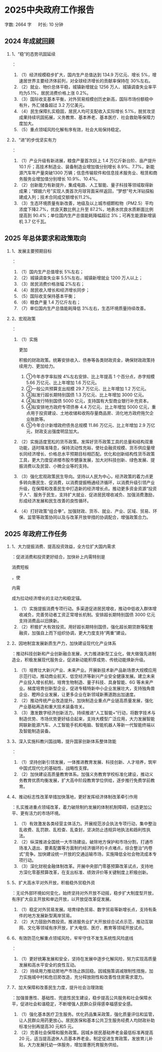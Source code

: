 # 2025中央政府工作报告[](https://sakib.local/政治理论/时政篇/2025中央政府工作报告.html#_2025中央政府工作报告)

 字数: 2664 字   时长: 10 分钟

## 2024 年成就回顾[](https://sakib.local/政治理论/时政篇/2025中央政府工作报告.html#_2024-年成就回顾)

1. 1、“稳”的态势巩固延续

   ：

   1. （1）经济规模稳步扩大，国内生产总值达到 134.9 万亿元、增长 5%，增速居世界主要经济体前列，对全球经济增长的贡献率保持在 30%左右。
   2. （2）就业、物价总体平稳，城镇新增就业 1256 万人、城镇调查失业率平均为5.1%，居民消费价格上涨 0.2%。
   3. （3）国际收支基本平衡，对外贸易规模创历史新高，国际市场份额稳中有升，外汇储备超过 3.2 万亿美元。
   4. （4）民生保障扎实稳固，居民人均可支配收入实际增长 5.1%，脱贫攻坚成果持续巩固拓展，义务教育、基本养老、基本医疗、社会救助等保障力度加大。
   5. （5）重点领域风险化解有序有效，社会大局保持稳定。

2. 2、“进”的步伐坚实有力

   ：

   1. （1）产业升级有新进展，粮食产量首次跃上 1.4 万亿斤新台阶、亩产提升10.1 斤；高技术制造业、装备制造业增加值分别增长 8.9%、7.7%，新能源汽车年产量突破1300 万辆；信息传输软件和信息技术服务业、租赁和商务服务业增加值分别增长 10.9%、10.4%。
   2. （2）创新能力有新提升，集成电路、人工智能、量子科技等领域取得新成果；“嫦娥六号”实现人类首次月球背面采样返回，“梦想”号大洋钻探船建成入列；技术合同成交额增长11.2%。
   3. （3）生态环境质量有新改善，地级及以上城市细颗粒物（PM2.5）平均浓度下降2.7%，优良天数比例上升至 87.2%，地表水优良水质断面比例提高到 90.4%；单位国内生产总值能耗降幅超过 3%；可再生能源新增装机 3.7 亿千瓦。

## 2025 年总体要求和政策取向[](https://sakib.local/政治理论/时政篇/2025中央政府工作报告.html#_2025-年总体要求和政策取向)

1. 1、发展主要预期目标

   ：

   1. （1）国内生产总值增长 5%左右；
   2. （2）城镇调查失业率 5.5%左右，城镇新增就业 1200 万人以上；
   3. （3）居民消费价格涨幅 2%左右；
   4. （4）居民收入增长和经济增长同步；
   5. （5）国际收支保持基本平衡；
   6. （6）粮食产量 1.4 万亿斤左右；
   7. （7）单位国内生产总值能耗降低 3%左右，生态环境质量持续改善。

2. 2、宏观政策

   ：

   1. （1）实施

      更加

      积极的财政政策。统筹安排收入、债券等各类财政资金，确保财政政策持续用力、更加给力。

      1. ①今年赤字率拟按 4%左右安排、比上年提高 1 个百分点，赤字规模5.66 万亿元、比上年增加 1.6 万亿元。
      2. ②一般公共预算支出规模 29.7 万亿元、比上年增加 1.2 万亿元。
      3. ③拟发行超长期特别国债 1.3 万亿元、比上年增加 3000 亿元。
      4. ④拟发行特别国债 5000 亿元，支持国有大型商业银行补充资本。
      5. ④拟安排地方政府专项债券 4.4 万亿元、比上年增加 5000 亿元，重点用于投资建设、土地收储和收购存量商品房、消化地方政府拖欠企业账款等。
      6. ⑤今年合计新增政府债务总规模 11.86 万亿元、比上年增加 2.9 万亿元，财政支出强度明显加大。

   2. （2）实施适度宽松的货币政策。发挥好货币政策工具的总量和结构双重功能，适时降准降息，保持流动性充裕，使社会融资规模、货币供应量增长同经济增长、价格总水平预期目标相匹配。优化和创新结构性货币政策工具，更大力度促进楼市股市健康发展，加大对科技创新、绿色发展、提振消费以及民营、小微企业等的支持。

   3. （3）强化宏观政策民生导向。坚持以人民为中心，经济政策的着力点更多转向惠民生、促消费，以消费提振畅通经济循环，以消费升级引领产业升级，在保障和改善民生中打造新的经济增长点。推动更多资金资源“投资于人”、服务于民生，支持扩大就业、促进居民增收减负、加强消费激励，形成经济发展和民生改善的良性循环。

   4. （4）打好政策“组合拳”。加强财政、货币、就业、产业、区域、贸易、环保、监管等政策协同以及与改革开放举措的协调配合，增强政策合力。

## 2025 年政府工作任务[](https://sakib.local/政治理论/时政篇/2025中央政府工作报告.html#_2025-年政府工作任务)

1. 1、大力提振消费、提高投资效益，全方位扩大国内需求

   ：促进消费和投资更好结合，加快补上内需特别是

   消费短板

   ，使

   内需

   成为拉动经济增长的主动力和稳定锚。

   1. （1）实施提振消费专项行动。多渠道促进居民增收，推动中低收入群体增收减负，完善劳动者工资正常增长机制。安排超长期特别国债 3000 亿元支持消费品以旧换新。
   2. （2）积极扩大有效投资。用好超长期特别国债，强化超长期贷款等配套融资，加强自上而下组织协调，更大力度支持“两重”建设。

2. 2、因地制宜发展新质生产力，加快建设现代化产业体系

   ：推动科技创新和产业创新融合发展，大力推进新型工业化，做大做强先进制造业，积极发展现代服务业，促进新动能积厚成势、传统动能焕新升级。

   1. （1）培育壮大新兴产业、未来产业。开展新技术新产品新场景大规模应用示范行动，推动商业航天、低空经济等新兴产业安全健康发展。建立未来产业投入增长机制，培育生物制造、量子科技、具身智能、6G 等未来产业。梯度培育创新型企业，促进专精特新中小企业发展壮大，支持独角兽企业、瞪羚企业发展，让更多企业在新领域新赛道跑出加速度。
   2. （2）推动传统产业改造提升。加快制造业重点产业链高质量发展，强化产业基础再造和重大技术装备攻关。
   3. （3）激发数字经济创新活力。持续推进“人工智能+”行动，将数字技术与制造优势、市场优势更好结合起来，支持大模型广泛应用，大力发展智能网联新能源汽车、人工智能手机和电脑、智能机器人等新一代智能终端以及智能制造装备。

3. 3、深入实施科教兴国战略，提升国家创新体系整体效能

   ：

   1. （1）坚持创新引领发展，一体推进教育发展、科技创新、人才培养，筑牢中国式现代化的基础性、战略性支撑。
   2. （2）加快建设高质量教育体系。加强义务教育学校标准化建设，推动义务教育优质均衡发展，扩大高中阶段教育学位供给，逐步推行免费学前教育。

4. 4、推动标志性改革举措加快落地，更好发挥经济体制改革牵引作用

   ：扎实推进重点领域改革，着力破除制约发展的体制机制障碍，创造更加公平、更有活力的市场环境。

   1. （1）有效激发各类经营主体活力。开展规范涉企执法专项行动，集中整治乱收费、乱罚款、乱检查、乱查封，坚决防止违规异地执法和趋利性执法。
   2. （2）纵深推进全国统一大市场建设。破除地方保护和市场分割，打通市场准入退出、要素配置等方面制约经济循环的卡点堵点，综合整治“内卷式”竞争。加快建设统一开放的交通运输市场，实施降低全社会物流成本专项行动。
   3. （3）深化财税金融体制改革。开展中央部门零基预算改革试点，支持地方深化零基预算改革，在支出标准、绩效评价等关键制度上积极创新。

5. 5、扩大高水平对外开放，积极稳外贸稳外资

   ：无论外部环境如何变化，始终坚持对外开放不动摇，稳步扩大制度型开放，有序扩大自主开放和单边开放，以开放促改革促发展。

   1. （1）稳定对外贸易发展。培育绿色贸易、数字贸易等新增长点，支持有条件的地方发展新型离岸贸易。
   2. （2）大力鼓励外商投资。推进服务业扩大开放综合试点示范，推动互联网、文化等领域有序开放，扩大电信、医疗、教育等领域开放试点。

6. 6、有效防范化解重点领域风险，牢牢守住不发生系统性风险底线

   ：

   1. （1）更好统筹发展和安全，坚持在发展中逐步化解风险，努力实现高质量发展和高水平安全的良性互动。
   2. （2）持续用力推动房地产市场止跌回稳。因城施策调减限制性措施，加力实施城中村和危旧房改造，充分释放刚性和改善性住房需求潜力。

7. 7、加大保障和改善民生力度，提升社会治理效能

   ：加强普惠性、基础性、兜底性民生建设，稳步提高公共服务和社会保障水平，促进社会和谐稳定，不断增强人民群众获得感幸福感安全感。

   1. （1）强化基本医疗卫生服务。优化药品集采政策，强化质量评估和监管，让人民群众用药更放心。居民医保和基本公共卫生服务经费人均财政补助标准分别再提高30 元和5 元。
   2. （2）完善社会保障和服务政策。因城乡居民基础养老金最低标准再提高20 元，适当提高退休人员基本养老金。制定促进生育政策，发放育儿补贴，大力发展托幼一体服务，增加普惠托育服务供给。



